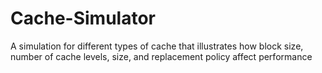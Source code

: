 # Cache-Simulator
A simulation for different types of cache that illustrates how block size, number of cache levels, size, and replacement policy affect performance
